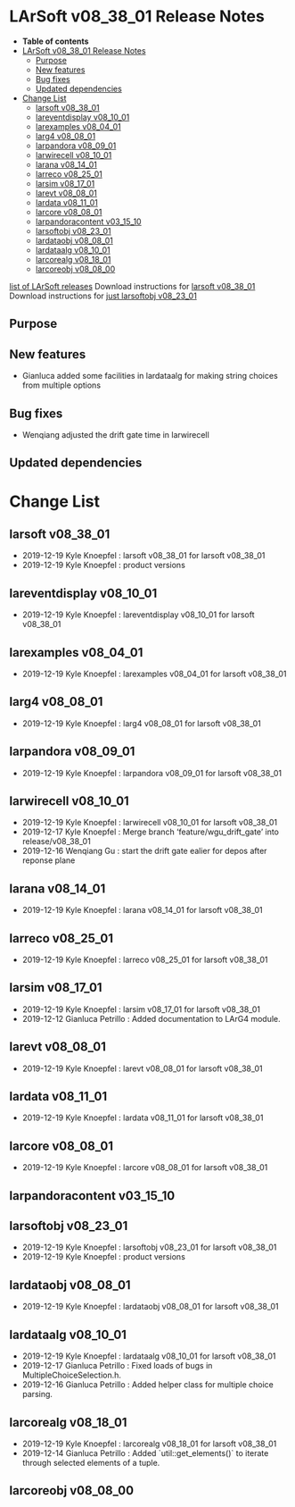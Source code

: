 LArSoft v08\_38\_01 Release Notes
======================================================================

-   **Table of contents**
-   [LArSoft v08\_38\_01 Release Notes](#LArSoft-v08_38_01-Release-Notes)
    -   [Purpose](#Purpose)
    -   [New features](#New-features)
    -   [Bug fixes](#Bug-fixes)
    -   [Updated dependencies](#Updated-dependencies)
-   [Change List](#Change-List)
    -   [larsoft v08\_38\_01](#larsoft-v08_38_01)
    -   [lareventdisplay v08\_10\_01](#lareventdisplay-v08_10_01)
    -   [larexamples v08\_04\_01](#larexamples-v08_04_01)
    -   [larg4 v08\_08\_01](#larg4-v08_08_01)
    -   [larpandora v08\_09\_01](#larpandora-v08_09_01)
    -   [larwirecell v08\_10\_01](#larwirecell-v08_10_01)
    -   [larana v08\_14\_01](#larana-v08_14_01)
    -   [larreco v08\_25\_01](#larreco-v08_25_01)
    -   [larsim v08\_17\_01](#larsim-v08_17_01)
    -   [larevt v08\_08\_01](#larevt-v08_08_01)
    -   [lardata v08\_11\_01](#lardata-v08_11_01)
    -   [larcore v08\_08\_01](#larcore-v08_08_01)
    -   [larpandoracontent v03\_15\_10](#larpandoracontent-v03_15_10)
    -   [larsoftobj v08\_23\_01](#larsoftobj-v08_23_01)
    -   [lardataobj v08\_08\_01](#lardataobj-v08_08_01)
    -   [lardataalg v08\_10\_01](#lardataalg-v08_10_01)
    -   [larcorealg v08\_18\_01](#larcorealg-v08_18_01)
    -   [larcoreobj v08\_08\_00](#larcoreobj-v08_08_00)

[list of LArSoft releases](LArSoft_release_list)
Download instructions for [larsoft v08\_38\_01](http://scisoft.fnal.gov/scisoft/bundles/larsoft/v08_38_01/larsoft-v08_38_01.html)
Download instructions for [just larsoftobj v08\_23\_01](http://scisoft.fnal.gov/scisoft/bundles/larsoftobj/v08_23_01/larsoftobj-v08_23_01.html)

Purpose
--------------------

New features
------------------------------

-   Gianluca added some facilities in lardataalg for making string choices from multiple options

Bug fixes
------------------------

-   Wenqiang adjusted the drift gate time in larwirecell

Updated dependencies
----------------------------------------------

Change List
============================

larsoft v08\_38\_01
------------------------------------------

-   2019-12-19 Kyle Knoepfel : larsoft v08\_38\_01 for larsoft v08\_38\_01
-   2019-12-19 Kyle Knoepfel : product versions

lareventdisplay v08\_10\_01
----------------------------------------------------------

-   2019-12-19 Kyle Knoepfel : lareventdisplay v08\_10\_01 for larsoft v08\_38\_01

larexamples v08\_04\_01
--------------------------------------------------

-   2019-12-19 Kyle Knoepfel : larexamples v08\_04\_01 for larsoft v08\_38\_01

larg4 v08\_08\_01
--------------------------------------

-   2019-12-19 Kyle Knoepfel : larg4 v08\_08\_01 for larsoft v08\_38\_01

larpandora v08\_09\_01
------------------------------------------------

-   2019-12-19 Kyle Knoepfel : larpandora v08\_09\_01 for larsoft v08\_38\_01

larwirecell v08\_10\_01
--------------------------------------------------

-   2019-12-19 Kyle Knoepfel : larwirecell v08\_10\_01 for larsoft v08\_38\_01
-   2019-12-17 Kyle Knoepfel : Merge branch ‘feature/wgu\_drift\_gate’ into release/v08\_38\_01
-   2019-12-16 Wenqiang Gu : start the drift gate ealier for depos after reponse plane

larana v08\_14\_01
----------------------------------------

-   2019-12-19 Kyle Knoepfel : larana v08\_14\_01 for larsoft v08\_38\_01

larreco v08\_25\_01
------------------------------------------

-   2019-12-19 Kyle Knoepfel : larreco v08\_25\_01 for larsoft v08\_38\_01

larsim v08\_17\_01
----------------------------------------

-   2019-12-19 Kyle Knoepfel : larsim v08\_17\_01 for larsoft v08\_38\_01
-   2019-12-12 Gianluca Petrillo : Added documentation to LArG4 module.

larevt v08\_08\_01
----------------------------------------

-   2019-12-19 Kyle Knoepfel : larevt v08\_08\_01 for larsoft v08\_38\_01

lardata v08\_11\_01
------------------------------------------

-   2019-12-19 Kyle Knoepfel : lardata v08\_11\_01 for larsoft v08\_38\_01

larcore v08\_08\_01
------------------------------------------

-   2019-12-19 Kyle Knoepfel : larcore v08\_08\_01 for larsoft v08\_38\_01

larpandoracontent v03\_15\_10
--------------------------------------------------------------

larsoftobj v08\_23\_01
------------------------------------------------

-   2019-12-19 Kyle Knoepfel : larsoftobj v08\_23\_01 for larsoft v08\_38\_01
-   2019-12-19 Kyle Knoepfel : product versions

lardataobj v08\_08\_01
------------------------------------------------

-   2019-12-19 Kyle Knoepfel : lardataobj v08\_08\_01 for larsoft v08\_38\_01

lardataalg v08\_10\_01
------------------------------------------------

-   2019-12-19 Kyle Knoepfel : lardataalg v08\_10\_01 for larsoft v08\_38\_01
-   2019-12-17 Gianluca Petrillo : Fixed loads of bugs in MultipleChoiceSelection.h.
-   2019-12-16 Gianluca Petrillo : Added helper class for multiple choice parsing.

larcorealg v08\_18\_01
------------------------------------------------

-   2019-12-19 Kyle Knoepfel : larcorealg v08\_18\_01 for larsoft v08\_38\_01
-   2019-12-14 Gianluca Petrillo : Added \`util::get\_elements()\` to iterate through selected elements of a tuple.

larcoreobj v08\_08\_00
------------------------------------------------
